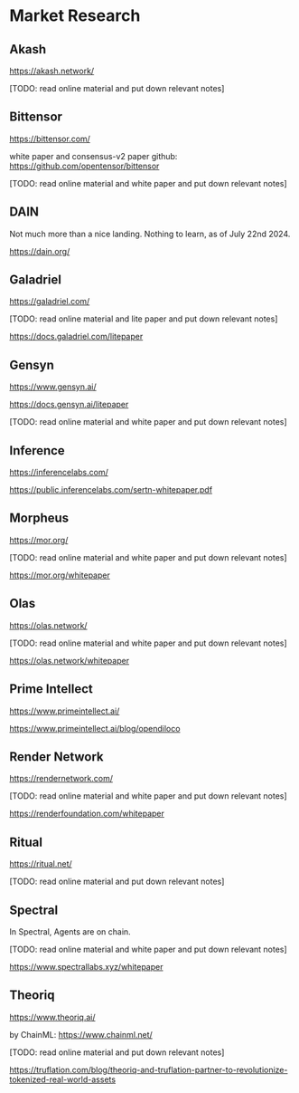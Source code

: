 # Market Research

## Akash

https://akash.network/

[TODO: read online material and put down relevant notes]

## Bittensor

https://bittensor.com/ 

white paper and consensus-v2 paper
github: https://github.com/opentensor/bittensor

[TODO: read online material and white paper and put down relevant notes]

## DAIN

Not much more than a nice landing. Nothing to learn, as of July 22nd 2024.

https://dain.org/

## Galadriel

https://galadriel.com/

[TODO: read online material and lite paper and put down relevant notes]

https://docs.galadriel.com/litepaper

## Gensyn

https://www.gensyn.ai/

https://docs.gensyn.ai/litepaper

[TODO: read online material and white paper and put down relevant notes]

## Inference

https://inferencelabs.com/

https://public.inferencelabs.com/sertn-whitepaper.pdf

## Morpheus

https://mor.org/

[TODO: read online material and white paper and put down relevant notes]

https://mor.org/whitepaper

## Olas

https://olas.network/

[TODO: read online material and white paper and put down relevant notes]

https://olas.network/whitepaper

## Prime Intellect

https://www.primeintellect.ai/

https://www.primeintellect.ai/blog/opendiloco

## Render Network

https://rendernetwork.com/

[TODO: read online material and white paper and put down relevant notes]

https://renderfoundation.com/whitepaper

## Ritual

https://ritual.net/

[TODO: read online material and put down relevant notes]

## Spectral

In Spectral, Agents are on chain.

[TODO: read online material and white paper and put down relevant notes]

https://www.spectrallabs.xyz/whitepaper

## Theoriq

https://www.theoriq.ai/

by ChainML: https://www.chainml.net/

[TODO: read online material and put down relevant notes]

https://truflation.com/blog/theoriq-and-truflation-partner-to-revolutionize-tokenized-real-world-assets

